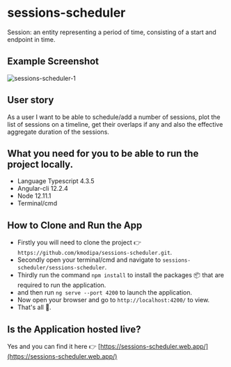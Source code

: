 # sessions-scheduler
Session: an entity representing a period of time, consisting of a start and endpoint in time.

## Example Screenshot
![sessions-scheduler-1](https://user-images.githubusercontent.com/18338191/137645270-c06d1a91-918a-4ee0-b3cc-bfdc58003df7.png)

## User story
As a user I want to be able to schedule/add a number of sessions, plot the list of sessions on a timeline, get their overlaps if any and also the effective aggregate duration of the sessions.

## What you need for you to be able to run the project locally.

* Language Typescript 4.3.5
* Angular-cli 12.2.4
* Node 12.11.1
* Terminal/cmd

## How to Clone and Run the App
- Firstly you will need to clone the project :point_right: `https://github.com/kmodipa/sessions-scheduler.git`.
- Secondly open your terminal/cmd and navigate to `sessions-scheduler/sessions-scheduler`.
- Thirdly run the command `npm install` to install the packages 📦  that are required to run the application.
- and then run `ng serve --port 4200` to launch the application.
- Now open your browser and go to `http://localhost:4200/` to view.
- That's all 💁.

## Is the Application hosted live?
Yes and you can find it here :point_right: [https://sessions-scheduler.web.app/](https://sessions-scheduler.web.app/)

